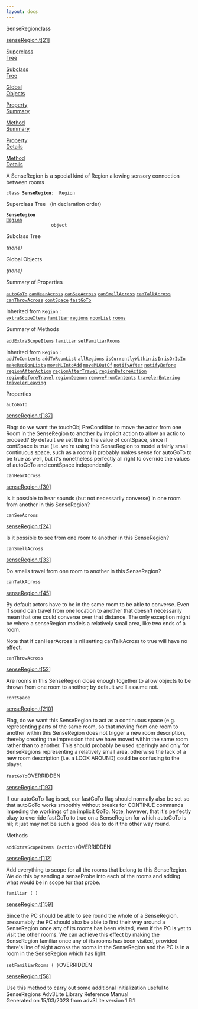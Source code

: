 ```yaml
---
layout: docs
---
```

<span class="title">SenseRegion</span><span class="type">class</span>

[senseRegion.t](../file/senseRegion.t.html)\[[21](../source/senseRegion.t.html#21)\]

[Superclass  
Tree](#_SuperClassTree_)

[Subclass  
Tree](#_SubClassTree_)

[Global  
Objects](#_ObjectSummary_)

[Property  
Summary](#_PropSummary_)

[Method  
Summary](#_MethodSummary_)

[Property  
Details](#_Properties_)

[Method  
Details](#_Methods_)



A SenseRegion is a special kind of Region allowing sensory connection
between rooms

`class `**`SenseRegion`**` :   `[`Region`](../object/Region.html)



<span id="_SuperClassTree_"></span>



<span class="hdln">Superclass Tree</span>   (in declaration order)



**`SenseRegion`**  
[`Region`](../object/Region.html)  
`                 object`  
<span id="_SubClassTree_"></span>



<span class="hdln">Subclass Tree</span>  



*(none)* <span id="_ObjectSummary_"></span>



<span class="hdln">Global Objects</span>  



*(none)* <span id="_PropSummary_"></span>



<span class="hdln">Summary of Properties</span>  



[`autoGoTo`](#autoGoTo) [`canHearAcross`](#canHearAcross) [`canSeeAcross`](#canSeeAcross) [`canSmellAcross`](#canSmellAcross) [`canTalkAcross`](#canTalkAcross) [`canThrowAcross`](#canThrowAcross) [`contSpace`](#contSpace) [`fastGoTo`](#fastGoTo)

Inherited from `Region` :  
[`extraScopeItems`](../object/Region.html#extraScopeItems) [`familiar`](../object/Region.html#familiar) [`regions`](../object/Region.html#regions) [`roomList`](../object/Region.html#roomList) [`rooms`](../object/Region.html#rooms)

<span id="_MethodSummary_"></span>



<span class="hdln">Summary of Methods</span>  



[`addExtraScopeItems`](#addExtraScopeItems) [`familiar`](#familiar) [`setFamiliarRooms`](#setFamiliarRooms)

Inherited from `Region` :  
[`addToContents`](../object/Region.html#addToContents) [`addToRoomList`](../object/Region.html#addToRoomList) [`allRegions`](../object/Region.html#allRegions) [`isCurrentlyWithin`](../object/Region.html#isCurrentlyWithin) [`isIn`](../object/Region.html#isIn) [`isOrIsIn`](../object/Region.html#isOrIsIn) [`makeRegionLists`](../object/Region.html#makeRegionLists) [`moveMLIntoAdd`](../object/Region.html#moveMLIntoAdd) [`moveMLOutOf`](../object/Region.html#moveMLOutOf) [`notifyAfter`](../object/Region.html#notifyAfter) [`notifyBefore`](../object/Region.html#notifyBefore) [`regionAfterAction`](../object/Region.html#regionAfterAction) [`regionAfterTravel`](../object/Region.html#regionAfterTravel) [`regionBeforeAction`](../object/Region.html#regionBeforeAction) [`regionBeforeTravel`](../object/Region.html#regionBeforeTravel) [`regionDaemon`](../object/Region.html#regionDaemon) [`removeFromContents`](../object/Region.html#removeFromContents) [`travelerEntering`](../object/Region.html#travelerEntering) [`travelerLeaving`](../object/Region.html#travelerLeaving)

<span id="_Properties_"></span>



<span class="hdln">Properties</span>  



<span id="autoGoTo"></span>

`autoGoTo`

[senseRegion.t](../file/senseRegion.t.html)\[[187](../source/senseRegion.t.html#187)\]



Flag: do we want the touchObj PreCondition to move the actor from one
Room in the SenseRegion to another by implicit action to allow an actio
to proceed? By default we set this to the value of contSpace, since if
contSpace is true (i.e. we're using this SenseRegion to model a fairly
small continuous space, such as a room) it probably makes sense for
autoGoTo to be true as well, but it's nonetheless perfectly all right to
override the values of autoGoTo and contSpace independently.



<span id="canHearAcross"></span>

`canHearAcross`

[senseRegion.t](../file/senseRegion.t.html)\[[30](../source/senseRegion.t.html#30)\]



Is it possible to hear sounds (but not necessarily converse) in one room
from another in this SenseRegion?



<span id="canSeeAcross"></span>

`canSeeAcross`

[senseRegion.t](../file/senseRegion.t.html)\[[24](../source/senseRegion.t.html#24)\]



Is it possible to see from one room to another in this SenseRegion?



<span id="canSmellAcross"></span>

`canSmellAcross`

[senseRegion.t](../file/senseRegion.t.html)\[[33](../source/senseRegion.t.html#33)\]



Do smells travel from one room to another in this SenseRegion?



<span id="canTalkAcross"></span>

`canTalkAcross`

[senseRegion.t](../file/senseRegion.t.html)\[[45](../source/senseRegion.t.html#45)\]



By default actors have to be in the same room to be able to converse.
Even if sound can travel from one location to another that doesn't
necessarily mean that one could converse over that distance. The only
exception might be where a senseRegion models a relatively small area,
like two ends of a room.

Note that if canHearAcross is nil setting canTalkAcross to true will
have no effect.



<span id="canThrowAcross"></span>

`canThrowAcross`

[senseRegion.t](../file/senseRegion.t.html)\[[52](../source/senseRegion.t.html#52)\]



Are rooms in this SenseRegion close enough together to allow objects to
be thrown from one room to another; by default we'll assume not.



<span id="contSpace"></span>

`contSpace`

[senseRegion.t](../file/senseRegion.t.html)\[[210](../source/senseRegion.t.html#210)\]



Flag, do we want this SenseRegion to act as a continuous space (e.g.
representing parts of the same room, so that moving from one room to
another within this SenseRegion does not trigger a new room description,
thereby creating the impression that we have moved within the same room
rather than to another. This should probably be used sparingly and only
for SenseRegions representing a relatively small area, otherwise the
lack of a new room description (i.e. a LOOK AROUND) could be confusing
to the player.



<span id="fastGoTo"></span>

`fastGoTo`<span class="rem">OVERRIDDEN</span>

[senseRegion.t](../file/senseRegion.t.html)\[[197](../source/senseRegion.t.html#197)\]



If our autoGoTo flag is set, our fastGoTo flag should normally also be
set so that autoGoTo works smoothly without breaks for CONTINUE commands
impeding the workings of an implicit GoTo. Note, however, that it's
perfectly okay to override fastGoTo to true on a SenseRegion for which
autoGoTo is nil; it just may not be such a good idea to do it the other
way round.



<span id="_Methods_"></span>



<span class="hdln">Methods</span>  



<span id="addExtraScopeItems"></span>

`addExtraScopeItems (action)`<span class="rem">OVERRIDDEN</span>

[senseRegion.t](../file/senseRegion.t.html)\[[112](../source/senseRegion.t.html#112)\]



Add everything to scope for all the rooms that belong to this
SenseRegion. We do this by sending a senseProbe into each of the rooms
and adding what would be in scope for that probe.



<span id="familiar"></span>

`familiar ( )`

[senseRegion.t](../file/senseRegion.t.html)\[[159](../source/senseRegion.t.html#159)\]



Since the PC should be able to see round the whole of a SenseRegion,
presumably the PC should also be able to find their way around a
SenseRegion once any of its rooms has been visited, even if the PC is
yet to visit the other rooms. We can achieve this effect by making the
SenseRegion familiar once any of its rooms has been visited, provided
there's line of sight across the rooms in the SenseRegion and the PC is
in a room in the SenseRegion which has light.



<span id="setFamiliarRooms"></span>

`setFamiliarRooms ( )`<span class="rem">OVERRIDDEN</span>

[senseRegion.t](../file/senseRegion.t.html)\[[58](../source/senseRegion.t.html#58)\]



Use this method to carry out some additional initialization useful to
SenseRegions
Adv3Lite Library Reference Manual  
Generated on 15/03/2023 from adv3Lite version 1.6.1


